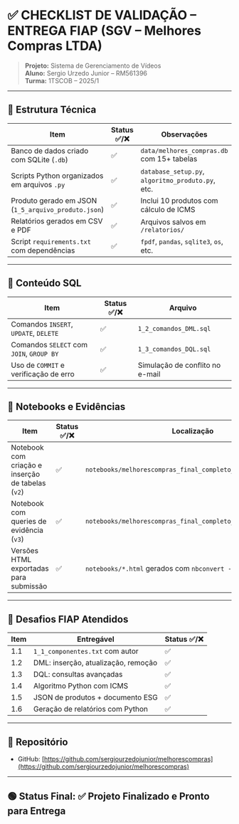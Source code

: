 
# ✅ CHECKLIST DE VALIDAÇÃO – ENTREGA FIAP (SGV – Melhores Compras LTDA)

> **Projeto:** Sistema de Gerenciamento de Vídeos  
> **Aluno:** Sergio Urzedo Junior – RM561396  
> **Turma:** 1TSCOB – 2025/1  

---

## 🔹 Estrutura Técnica

| Item                                               | Status ✅/❌ | Observações                                  |
|----------------------------------------------------|-------------|-----------------------------------------------|
| Banco de dados criado com SQLite (`.db`)           | ✅           | `data/melhores_compras.db` com 15+ tabelas     |
| Scripts Python organizados em arquivos `.py`       | ✅           | `database_setup.py`, `algoritmo_produto.py`, etc. |
| Produto gerado em JSON (`1_5_arquivo_produto.json`)| ✅           | Inclui 10 produtos com cálculo de ICMS         |
| Relatórios gerados em CSV e PDF                    | ✅           | Arquivos salvos em `/relatorios/`              |
| Script `requirements.txt` com dependências         | ✅           | `fpdf`, `pandas`, `sqlite3`, `os`, etc.        |

---

## 🔹 Conteúdo SQL

| Item                                      | Status ✅/❌ | Arquivo                              |
|-------------------------------------------|-------------|---------------------------------------|
| Comandos `INSERT`, `UPDATE`, `DELETE`     | ✅           | `1_2_comandos_DML.sql`                |
| Comandos `SELECT` com `JOIN`, `GROUP BY`  | ✅           | `1_3_comandos_DQL.sql`                |
| Uso de `COMMIT` e verificação de erro     | ✅           | Simulação de conflito no e-mail       |

---

## 🔹 Notebooks e Evidências

| Item                                                    | Status ✅/❌ | Localização                                      |
|----------------------------------------------------------|-------------|--------------------------------------------------|
| Notebook com criação e inserção de tabelas (`v2`)        | ✅           | `notebooks/melhorescompras_final_completo_v2_EVIDENCIA.ipynb` |
| Notebook com queries de evidência (`v3`)                 | ✅           | `notebooks/melhorescompras_final_completo_v3_EVIDENCIA.ipynb` |
| Versões HTML exportadas para submissão                   | ✅           | `notebooks/*.html` gerados com `nbconvert --no-input` |

---

## 🔹 Desafios FIAP Atendidos

| Item | Entregável                                | Status ✅/❌ |
|------|--------------------------------------------|-------------|
| 1.1  | `1_1_componentes.txt` com autor            | ✅           |
| 1.2  | DML: inserção, atualização, remoção        | ✅           |
| 1.3  | DQL: consultas avançadas                   | ✅           |
| 1.4  | Algoritmo Python com ICMS                 | ✅           |
| 1.5  | JSON de produtos + documento ESG           | ✅           |
| 1.6  | Geração de relatórios com Python           | ✅           |

---

## 📎 Repositório

- GitHub: [https://github.com/sergiourzedojunior/melhorescompras](https://github.com/sergiourzedojunior/melhorescompras)

---

## 🟢 Status Final: ✅ Projeto Finalizado e Pronto para Entrega
